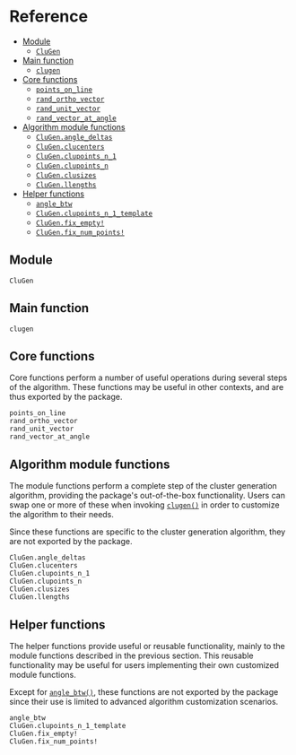 # Reference

* [Module](@ref)
  * [`CluGen`](@ref)
* [Main function](@ref)
  * [`clugen`](@ref)
* [Core functions](@ref)
  * [`points_on_line`](@ref)
  * [`rand_ortho_vector`](@ref)
  * [`rand_unit_vector`](@ref)
  * [`rand_vector_at_angle`](@ref)
* [Algorithm module functions](@ref)
  * [`CluGen.angle_deltas`](@ref)
  * [`CluGen.clucenters`](@ref)
  * [`CluGen.clupoints_n_1`](@ref)
  * [`CluGen.clupoints_n`](@ref)
  * [`CluGen.clusizes`](@ref)
  * [`CluGen.llengths`](@ref)
* [Helper functions](@ref)
  * [`angle_btw`](@ref)
  * [`CluGen.clupoints_n_1_template`](@ref)
  * [`CluGen.fix_empty!`](@ref)
  * [`CluGen.fix_num_points!`](@ref)

## Module

```@docs
CluGen
```

## Main function

```@docs
clugen
```

## Core functions

Core functions perform a number of useful operations during several steps of the
algorithm. These functions may be useful in other contexts, and are thus exported
by the package.

```@docs
points_on_line
rand_ortho_vector
rand_unit_vector
rand_vector_at_angle
```

## Algorithm module functions

The module functions perform a complete step of the cluster generation algorithm,
providing the package's out-of-the-box functionality. Users can swap one or more
of these when invoking [`clugen()`](@ref) in order to customize the algorithm to
their needs.

Since these functions are specific to the cluster generation algorithm, they are
not exported by the package.

```@docs
CluGen.angle_deltas
CluGen.clucenters
CluGen.clupoints_n_1
CluGen.clupoints_n
CluGen.clusizes
CluGen.llengths
```

## Helper functions

The helper functions provide useful or reusable functionality, mainly to the
module functions described in the previous section. This reusable functionality
may be useful for users implementing their own customized module functions.

Except for [`angle_btw()`](@ref), these functions are not exported by the
package since their use is limited to advanced algorithm customization scenarios.

```@docs
angle_btw
CluGen.clupoints_n_1_template
CluGen.fix_empty!
CluGen.fix_num_points!
```
